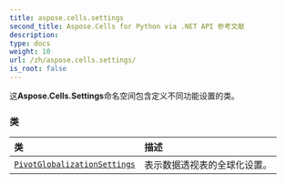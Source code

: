 ```yaml
---
title: aspose.cells.settings
second_title: Aspose.Cells for Python via .NET API 参考文献
description:
type: docs
weight: 10
url: /zh/aspose.cells.settings/
is_root: false
---
```

这**Aspose.Cells.Settings**命名空间包含定义不同功能设置的类。

### 类
|类|描述|
| :- | :- |
| [`PivotGlobalizationSettings`](/cells/python-net/zh/aspose.cells.settings/pivotglobalizationsettings) |表示数据透视表的全球化设置。|


